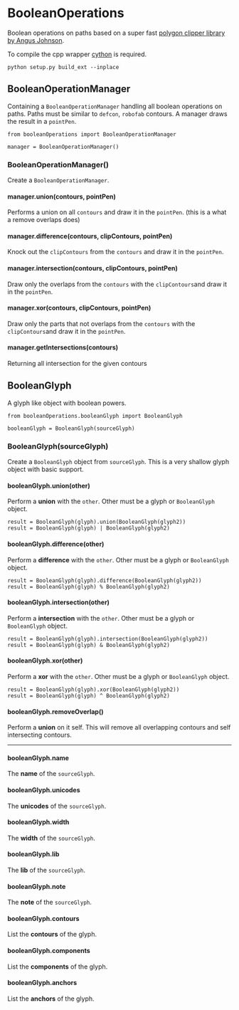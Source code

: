 BooleanOperations
=================

Boolean operations on paths based on a super fast [polygon clipper library by Angus Johnson](http://www.angusj.com/delphi/clipper.php).

To compile the cpp wrapper [cython](http://cython.org) is required.

    python setup.py build_ext --inplace


BooleanOperationManager
-----------------------

Containing a `BooleanOperationManager` handling all boolean operations on paths. Paths must be similar to `defcon`, `robofab` contours. A manager draws the result in a `pointPen`.

    from booleanOperations import BooleanOperationManager
    
    manager = BooleanOperationManager()

    
### BooleanOperationManager()

Create a `BooleanOperationManager`.

#### manager.union(contours, pointPen)

Performs a union on all `contours` and draw it in the `pointPen`.
(this is a what a remove overlaps does)

#### manager.difference(contours, clipContours, pointPen)

Knock out the `clipContours` from the `contours` and draw it in the `pointPen`.

#### manager.intersection(contours, clipContours, pointPen)

Draw only the overlaps from the `contours` with the `clipContours`and draw it in the `pointPen`.

#### manager.xor(contours, clipContours, pointPen)

Draw only the parts that not overlaps from the `contours` with the `clipContours`and draw it in the `pointPen`.

#### manager.getIntersections(contours)

Returning all intersection for the given contours

BooleanGlyph
------------

A glyph like object with boolean powers.

    from booleanOperations.booleanGlyph import BooleanGlyph
    
    booleanGlyph = BooleanGlyph(sourceGlyph)

### BooleanGlyph(sourceGlyph)

Create a `BooleanGlyph` object from `sourceGlyph`. This is a very shallow glyph object with basic support.

#### booleanGlyph.union(other)

Perform a **union** with the `other`. Other must be a glyph or `BooleanGlyph` object.
    
    result = BooleanGlyph(glyph).union(BooleanGlyph(glyph2))
    result = BooleanGlyph(glyph) | BooleanGlyph(glyph2)

#### booleanGlyph.difference(other)

Perform a **difference** with the `other`. Other must be a glyph or `BooleanGlyph` object.

    result = BooleanGlyph(glyph).difference(BooleanGlyph(glyph2))
    result = BooleanGlyph(glyph) % BooleanGlyph(glyph2)

#### booleanGlyph.intersection(other)

Perform a **intersection** with the `other`. Other must be a glyph or `BooleanGlyph` object.

    result = BooleanGlyph(glyph).intersection(BooleanGlyph(glyph2))
    result = BooleanGlyph(glyph) & BooleanGlyph(glyph2)

#### booleanGlyph.xor(other)

Perform a **xor** with the `other`. Other must be a glyph or `BooleanGlyph` object.

    result = BooleanGlyph(glyph).xor(BooleanGlyph(glyph2))
    result = BooleanGlyph(glyph) ^ BooleanGlyph(glyph2)

#### booleanGlyph.removeOverlap()

Perform a **union** on it self. This will remove all overlapping contours and self intersecting contours.

----

#### booleanGlyph.name

The **name** of the `sourceGlyph`.

#### booleanGlyph.unicodes

The **unicodes** of the `sourceGlyph`.

#### booleanGlyph.width

The **width** of the `sourceGlyph`.

#### booleanGlyph.lib

The **lib** of the `sourceGlyph`.

#### booleanGlyph.note

The **note** of the `sourceGlyph`.

#### booleanGlyph.contours

List the **contours** of the glyph.

#### booleanGlyph.components

List the **components** of the glyph.

#### booleanGlyph.anchors

List the **anchors** of the glyph.
